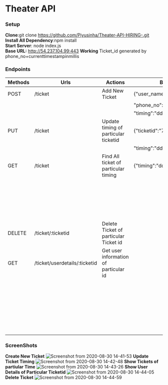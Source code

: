 # Theater API
### Setup 
**Clone**:git clone https://github.com/Piyusinha/Theater-API-HIRING-.git  
**Install All Dependency**:npm install  
**Start Server**: node index.js  
**Base URL:** http://54.237.104.99:443
**Working**
Ticket_id generated by phone_no+currenttimestampinmillis  
### Endpoints
  
| Methods|            Urls             |                  Actions              |           Body Format         |    Response Format            |             
| ------ | --------------------------  |  -----------------------------------  |  ---------------------------- | ----------------------------- |
| POST   |           /ticket           |          Add New Ticket               |     {"user_name":"Name",      |   {"message":"Message",       |
|        |                             |                                       |   "phone_no":"9999999999",    |    "ticket_id":"233",         | 
|        |                             |                                       | "timing":"dd/mm/yyyy hh:mm"}  |    "status":201 }             | 
| PUT    |           /ticket           | Update timing of particular ticketid  |{"ticketid":"7987262672627828",|  {"message":"Message",        |
|        |                             |                                       | "timing":"dd/mm/yyyy hh:mm"}  |   "status" :"200"}            |     
| GET    |           /ticket           | Find All ticket of particular timing  |{"timing":"dd/mm/yyyy hh:mm"}  |{"Ticket":{                    |
|        |                             |                                       |                               |   "Ticket_id":"1256",         |
|        |                             |                                       |                               |   "user_name":"Piyush",       |
|        |                             |                                       |                               |   "phone_no":"8888888",       |
|        |                             |                                       |                               |   "expired":boolean}          |
|        |                             |                                       |                               |           }                   |
| DELETE |      /ticket/:ticketid      | Delete Ticket of particular Ticket id |                               |{"Message":"Message" }         |
| GET    |/ticket/userdetails/:ticketid| Get user information of particular id |                               |  {"UserDetails"{              | 
|        |                             |                                       |                               |     "Ticket_id":"1256",       |
|        |                             |                                       |                               |   "user_name":"Piyush",       | 
|        |                             |                                       |                               |   "phone_no":"8888888",       |
|        |                             |                                       |                               |   "timing" :"dd/mm/yyyy hh:mm"|  
|        |                             |                                       |                               |   "expired":boolean}          |
|        |                             |                                       |                               |           }                   |
### ScreenShots
**Create New Ticket**
![Screenshot from 2020-08-30 14-41-53](https://user-images.githubusercontent.com/40850657/91655623-85ac1a80-eacf-11ea-8a15-c5fdcb813a7b.png)
**Update Ticket Timing**
![Screenshot from 2020-08-30 14-42-48](https://user-images.githubusercontent.com/40850657/91655632-96f52700-eacf-11ea-8383-6572f46f490c.png)
**Show Tickets of partiular Time**
![Screenshot from 2020-08-30 14-43-26](https://user-images.githubusercontent.com/40850657/91655639-a2485280-eacf-11ea-8068-769daffb3701.png)
**Show User Details of Particular Ticketid**
![Screenshot from 2020-08-30 14-44-05](https://user-images.githubusercontent.com/40850657/91655647-b7bd7c80-eacf-11ea-9d57-dc611fe5e493.png)
**Delete Ticket**
![Screenshot from 2020-08-30 14-44-59](https://user-images.githubusercontent.com/40850657/91655653-c2781180-eacf-11ea-8eae-94b5886465d3.png)


